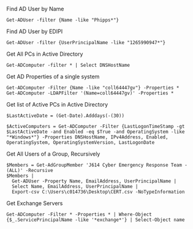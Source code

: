 Find AD User by Name
```
Get-ADUser -filter {Name -like "Phipps*"} 
```

Find AD User by EDIPI
```
Get-ADUser -filter {UserPrincipalName -like "1265990947*"} 
```

Get All PCs in Active Directory
```
Get-ADComputer -filter * | Select DNSHostName
```

Get AD Properties of a single system
```
Get-ADComputer -Filter {Name -like "coll64447gv"} -Properties *
Get-ADComputer -LDAPFilter '(Name=coll64447gv)' -Properties *

```

Get list of Active PCs in Active Directory
```
$LastActiveDate = (Get-Date).Adddays(-(30)) 

$ActiveComputers = Get-ADComputer -Filter {LastLogonTimeStamp -gt $LastActiveDate -and Enabled -eq $True -and OperatingSystem -like "*Windows*"} -Properties DNSHostName, IPv4Address, Enabled, OperatingSystem, OperatingSystemVersion, LastLogonDate
```

Get All Users of a Group, Recursively
```
$Members = Get-AdGroupMember 'J614 Cyber Emergency Response Team - (ALL)' -Recursive
$Members | 
  Get-ADUser -Property Name, EmailAddress, UserPrincipalName | 
  Select Name, EmailAddress, UserPrincipalName | 
  Export-csv C:\Users\c014736\Desktop\CERT.csv -NoTypeInformation
```

Get Exchange Servers
```
Get-ADComputer -Filter * -Properties * | Where-Object {$_.ServicePrincipalName -like '*exchange*'} | Select-Object name
```
